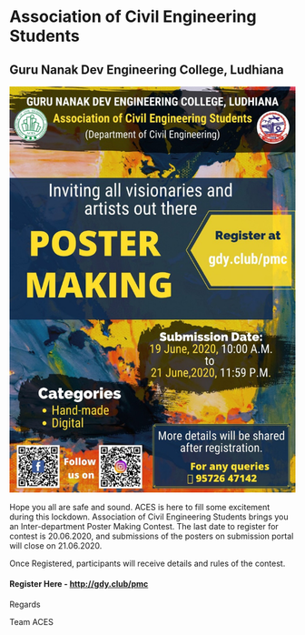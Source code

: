 # Association of Civil Engineering Students
## Guru Nanak Dev Engineering College, Ludhiana

![Brochure](Brochure_PMC.png)

Hope you all are safe and sound. ACES is here to fill some excitement during this lockdown. 
Association of Civil Engineering Students brings you an Inter-department Poster Making Contest.
The last date to register for contest is 20.06.2020, and submissions of the posters on submission
portal will close on 21.06.2020.

Once Registered, participants will receive details and rules of the contest. 

#### Register Here - http://gdy.club/pmc

Regards

Team ACES

